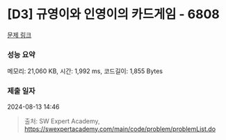 # [D3] 규영이와 인영이의 카드게임 - 6808 

[문제 링크](https://swexpertacademy.com/main/code/problem/problemDetail.do?contestProbId=AWgv9va6HnkDFAW0) 

### 성능 요약

메모리: 21,060 KB, 시간: 1,992 ms, 코드길이: 1,855 Bytes

### 제출 일자

2024-08-13 14:46



> 출처: SW Expert Academy, https://swexpertacademy.com/main/code/problem/problemList.do